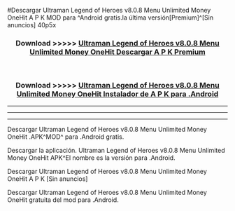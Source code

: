 #Descargar Ultraman Legend of Heroes v8.0.8 Menu Unlimited Money OneHit  A P K MOD para ^Android gratis.la última versión[Premium]^[Sin anuncios] 40p5x



<div align="center">
<h3>Download >>>>> <a href="https://es-web.web.app/?es= Ultraman Legend of Heroes v8.0.8 Menu Unlimited Money OneHit ">Ultraman Legend of Heroes v8.0.8 Menu Unlimited Money OneHit  Descargar A P K Premium</a></h3><br>

<h3>Download >>>>> <a href="https://es-web.web.app/?es= Ultraman Legend of Heroes v8.0.8 Menu Unlimited Money OneHit ">Ultraman Legend of Heroes v8.0.8 Menu Unlimited Money OneHit  Instalador de A P K para .Android</a></h3>
</div>


----------------------------------------------------------

----------------------------------------------------------

----------------------------------------------------------

Descargar Ultraman Legend of Heroes v8.0.8 Menu Unlimited Money OneHit  .APK^MOD^ para .Android gratis.

Descargar la aplicación. Ultraman Legend of Heroes v8.0.8 Menu Unlimited Money OneHit  APK^El nombre es la versión para .Android.

Descargar Ultraman Legend of Heroes v8.0.8 Menu Unlimited Money OneHit  A P K [Sin anuncios]

Descargar Ultraman Legend of Heroes v8.0.8 Menu Unlimited Money OneHit  gratuita del mod para .Android.